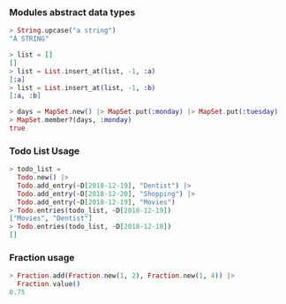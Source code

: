 ### Modules abstract data types

```elixir
> String.upcase("a string")
"A STRING"

> list = []
[]
> list = List.insert_at(list, -1, :a)
[:a]
> list = List.insert_at(list, -1, :b)
[:a, :b]

> days = MapSet.new() |> MapSet.put(:monday) |> MapSet.put(:tuesday)
> MapSet.member?(days, :monday)
true
```

### Todo List Usage

```elixir
> todo_list =
  Todo.new() |> 
  Todo.add_entry(~D[2018-12-19], "Dentist") |> 
  Todo.add_entry(~D[2018-12-20], "Shopping") |> 
  Todo.add_entry(~D[2018-12-19], "Movies")
> Todo.entries(todo_list, ~D[2018-12-19])
["Movies", "Dentist"]
> Todo.entries(todo_list, ~D[2018-12-18])
[]
```

### Fraction usage

```elixir
> Fraction.add(Fraction.new(1, 2), Fraction.new(1, 4)) |>
  Fraction.value()
0.75
```

### 

```elixir

```

### 

```elixir

```
